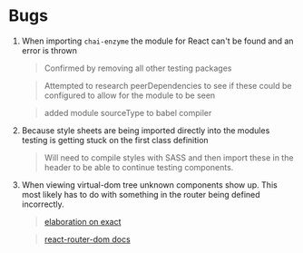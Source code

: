 # Bugs

1. When importing `chai-enzyme` the module for React can't be found and an error is thrown

   >Confirmed by removing all other testing packages
   
   >Attempted to research peerDependencies to see if these could be configured to allow for the module to be seen
   
   >added module sourceType to babel compiler

2. Because style sheets are being imported directly into the modules testing is getting stuck on the first class definition

   >Will need to compile styles with SASS and then import these in the header to be able to continue testing components.
  
3. When viewing virtual-dom tree unknown components show up. This most likely has to do with something in the router being defined incorrectly. 

   >[elaboration on exact](https://www.techiediaries.com/react-router-dom-v4/)
   
   >[react-router-dom docs](https://github.com/ReactTraining/react-router/blob/master/packages/react-router-dom/docs/guides/basic-components.md)
